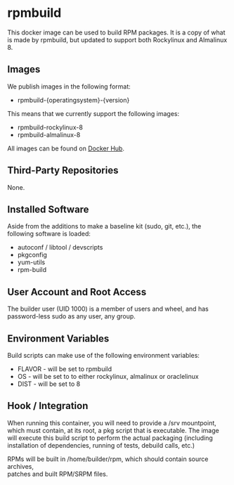 # rpmbuild

This docker image can be used to build RPM packages. It is a copy of what is
made by rpmbuild, but updated to support both Rockylinux and Almalinux 8.

## Images

We publish images in the following format:

- rpmbuild-{operatingsystem}-{version}

This means that we currently support the following images:

- rpmbuild-rockylinux-8
- rpmbuild-almalinux-8

All images can be found on [Docker Hub](https://hub.docker.com/repository/docker/sensson/rpmbuild/).

## Third-Party Repositories

None.

## Installed Software

Aside from the additions to make a baseline kit (sudo, git, etc.), the
following software is loaded:

- autoconf / libtool / devscripts
- pkgconfig
- yum-utils
- rpm-build

## User Account and Root Access

The builder user (UID 1000) is a member of users and wheel, and has
password-less sudo as any user, any group.

## Environment Variables

Build scripts can make use of the following environment variables:

- FLAVOR - will be set to rpmbuild
- OS - will be set to to either rockylinux, almalinux or oraclelinux
- DIST - will be set to 8

## Hook / Integration

When running this container, you will need to provide a /srv mountpoint, which
must contain, at its root, a pkg script that is executable. The image will
execute this build script to perform the actual packaging (including
installation of dependencies, running of tests, debuild calls, etc.)

RPMs will be built in /home/builder/rpm, which should contain source archives,\
patches and built RPM/SRPM files.
